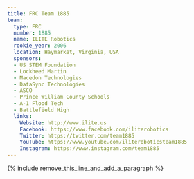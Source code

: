 ```yaml
---
title: FRC Team 1885
team:
  type: FRC
  number: 1885
  name: ILITE Robotics
  rookie_year: 2006
  location: Haymarket, Virginia, USA
  sponsors:
  - US STEM Foundation
  - Lockheed Martin
  - Macedon Technologies
  - DataSync Technologies
  - ASCO
  - Prince William County Schools
  - A-1 Flood Tech
  - Battlefield High
  links:
    Website: http://www.ilite.us
    Facebook: https://www.facebook.com/iliterobotics
    Twitter: https://twitter.com/team1885
    YouTube: https://www.youtube.com/iliteroboticsteam1885
    Instagram: https://www.instagram.com/team1885
---
```


{% include remove_this_line_and_add_a_paragraph %}